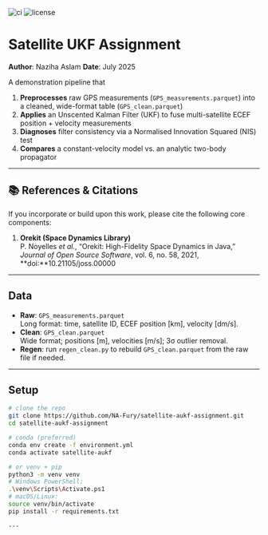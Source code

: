 ![ci](https://github.com/NA-Fury/satellite-aukf-assignment/actions/workflows/ci.yml/badge.svg)
![license](https://img.shields.io/github/license/NA-Fury/satellite-aukf-assignment)

# Satellite UKF Assignment

**Author**: Naziha Aslam 
**Date**: July 2025  

A demonstration pipeline that  
1. **Preprocesses** raw GPS measurements (`GPS_measurements.parquet`) into a cleaned, wide-format table (`GPS_clean.parquet`)  
2. **Applies** an Unscented Kalman Filter (UKF) to fuse multi-satellite ECEF position + velocity measurements  
3. **Diagnoses** filter consistency via a Normalised Innovation Squared (NIS) test  
4. **Compares** a constant-velocity model vs. an analytic two-body propagator  

---

## 📚 References & Citations

If you incorporate or build upon this work, please cite the following core components:

1. **Orekit (Space Dynamics Library)**  
   P. Noyelles *et al.*, “Orekit: High-Fidelity Space Dynamics in Java,” *Journal of Open Source Software*, vol. 6, no. 58, 2021, **doi:**10.21105/joss.00000  

---

## Data

- **Raw**: `GPS_measurements.parquet`  
  Long format: time, satellite ID, ECEF position [km], velocity [dm/s].  
- **Clean**: `GPS_clean.parquet`  
  Wide format; positions [m], velocities [m/s]; 3σ outlier removal.  
- **Regen**: run `regen_clean.py` to rebuild `GPS_clean.parquet` from the raw file if needed.

---

## Setup

```bash
# clone the repo
git clone https://github.com/NA-Fury/satellite-aukf-assignment.git
cd satellite-aukf-assignment

# conda (preferred)
conda env create -f environment.yml
conda activate satellite-aukf

# or venv + pip
python3 -m venv venv
# Windows PowerShell:
.\venv\Scripts\Activate.ps1
# macOS/Linux:
source venv/bin/activate
pip install -r requirements.txt

---



